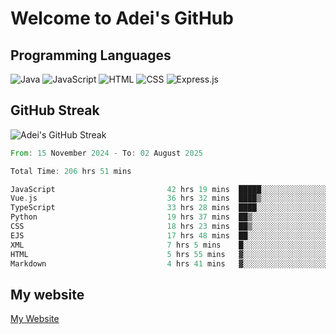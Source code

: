 # Welcome to Adei's GitHub

## Programming Languages
![Java](https://img.shields.io/badge/Java-007396?style=flat-square&logo=java&logoColor=white)
![JavaScript](https://img.shields.io/badge/JavaScript-F7DF1E?style=flat-square&logo=javascript&logoColor=black)
![HTML](https://img.shields.io/badge/HTML-E34F26?style=flat-square&logo=html5&logoColor=white)
![CSS](https://img.shields.io/badge/CSS-1572B6?style=flat-square&logo=css3&logoColor=white)
![Express.js](https://img.shields.io/badge/Express.js-000000?style=flat-square&logo=express&logoColor=white)


## GitHub Streak
![Adei's GitHub Streak](https://github-readme-streak-stats.herokuapp.com/?user=AdeiTamayo&hide_border=true)

<!--START_SECTION:waka-->

```rust
From: 15 November 2024 - To: 02 August 2025

Total Time: 206 hrs 51 mins

JavaScript                         42 hrs 19 mins  █████░░░░░░░░░░░░░░░░░░░░   20.27 %
Vue.js                             36 hrs 32 mins  ████▒░░░░░░░░░░░░░░░░░░░░   17.50 %
TypeScript                         33 hrs 28 mins  ████░░░░░░░░░░░░░░░░░░░░░   16.03 %
Python                             19 hrs 37 mins  ██▒░░░░░░░░░░░░░░░░░░░░░░   09.40 %
CSS                                18 hrs 23 mins  ██▒░░░░░░░░░░░░░░░░░░░░░░   08.81 %
EJS                                17 hrs 48 mins  ██░░░░░░░░░░░░░░░░░░░░░░░   08.53 %
XML                                7 hrs 5 mins    █░░░░░░░░░░░░░░░░░░░░░░░░   03.40 %
HTML                               5 hrs 55 mins   ▓░░░░░░░░░░░░░░░░░░░░░░░░   02.84 %
Markdown                           4 hrs 41 mins   ▓░░░░░░░░░░░░░░░░░░░░░░░░   02.25 %
```

<!--END_SECTION:waka-->

## My website
[My Website](https://adei.eus)


